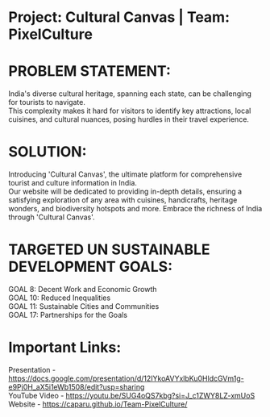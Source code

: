 # Project: Cultural Canvas | Team: PixelCulture 
# PROBLEM STATEMENT:
India's diverse cultural heritage, spanning each state, can be challenging for tourists to navigate.<br>
This complexity makes it hard for visitors to identify key attractions, local cuisines, and cultural nuances, posing hurdles in their travel experience.

# SOLUTION:
Introducing 'Cultural Canvas', the ultimate platform for comprehensive tourist and culture information in India. <br>
Our website will be dedicated to providing in-depth details, ensuring a satisfying exploration of any area with cuisines, handicrafts, heritage wonders, and biodiversity hotspots and more. Embrace the richness of India through 'Cultural Canvas'.

# TARGETED UN SUSTAINABLE DEVELOPMENT GOALS:
GOAL 8: Decent Work and Economic Growth <br>
GOAL 10: Reduced Inequalities<br>
GOAL 11: Sustainable Cities and Communities<br>
GOAL 17: Partnerships for the Goals<br>

# Important Links:
Presentation - https://docs.google.com/presentation/d/12IYkoAVYxlbKu0HldcGVm1g-e9Pj0H_aX5i1eWb1508/edit?usp=sharing <br>
YouTube Video - https://youtu.be/SUG4oQS7kbg?si=J_c1ZWY8LZ-xmUoS <br>
Website - https://caparu.github.io/Team-PixelCulture/
